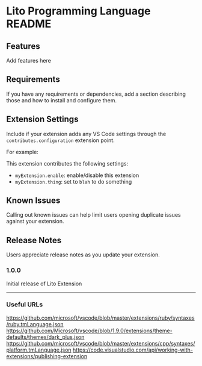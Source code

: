 # Lito Programming Language README

## Features

Add features here

## Requirements

If you have any requirements or dependencies, add a section describing those and how to install and configure them.

## Extension Settings

Include if your extension adds any VS Code settings through the `contributes.configuration` extension point.

For example:

This extension contributes the following settings:

- `myExtension.enable`: enable/disable this extension
- `myExtension.thing`: set to `blah` to do something

## Known Issues

Calling out known issues can help limit users opening duplicate issues against your extension.

## Release Notes

Users appreciate release notes as you update your extension.

### 1.0.0

Initial release of Lito Extension

---

### Useful URLs

https://github.com/microsoft/vscode/blob/master/extensions/ruby/syntaxes/ruby.tmLanguage.json
https://github.com/Microsoft/vscode/blob/1.9.0/extensions/theme-defaults/themes/dark_plus.json
https://github.com/microsoft/vscode/blob/master/extensions/cpp/syntaxes/platform.tmLanguage.json
https://code.visualstudio.com/api/working-with-extensions/publishing-extension
